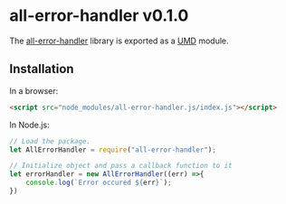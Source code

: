 # all-error-handler v0.1.0

The [all-error-handler](https://github.com/jkanchelov/all-error-handler) library is  exported as a [UMD](https://github.com/umdjs/umd) module.

## Installation

In a browser:
```html
<script src="node_modules/all-error-handler.js/index.js"></script>
```

In Node.js:
```js
// Load the package.
let AllErrorHandler = require("all-error-handler");

// Initialize object and pass a callback function to it
let errorHandler = new AllErrorHandler((err) =>{
    console.log(`Error occured ${err}`);
})
